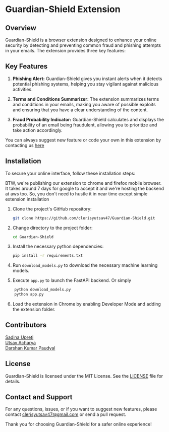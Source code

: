 # Guardian-Shield Extension

## Overview

Guardian-Shield is a browser extension designed to enhance your online security by detecting and preventing common fraud and phishing attempts in your emails. The extension provides three key features:

## Key Features

1. **Phishing Alert:** Guardian-Shield gives you instant alerts when it detects potential phishing systems, helping you stay vigilant against malicious activities.

2. **Terms and Conditions Summarizer:** The extension summarizes terms and conditions in your emails, making you aware of possible exploits and ensuring that you have a clear understanding of the content.

3. **Fraud Probability Indicator:** Guardian-Shield calculates and displays the probability of an email being fraudulent, allowing you to prioritize and take action accordingly.

You can always suggest new feature or code your own in this extension by contacting us [here](#contact-and-support)

## Installation

To secure your online interface, follow these installation steps:

BTW, we're publishing our extension to chrome and firefox mobile browser. It takes around 7 days for google to accept it and we're hosting the backend at aws too. So, you don't need to hustle it in near time except simple extension installation

1. Clone the project's GitHub repository:

   ```bash
   git clone https://github.com/clerisyutsav47/Guardian-Shield.git
   ```
2. Change directory to the project folder:

    ```bash
    cd Guardian-Shield
    ```

3. Install the necessary python dependencies:

    ```bash
    pip install -r requirements.txt
    ```
3. Run `download_models.py` to download the necessary machine learning models.
4. Execute `app.py` to launch the FastAPI backend.
Or simply
```bash
    python download_models.py
    python app.py
```

6. Load the extension in Chrome by enabling Developer Mode and adding the extension folder.

## Contributors

[Sadina Upreti](https://github.com/Sadina61)    
[Utsav Acharya](https://github.com/clerisyutsav47)    
[Darshan Kumar Paudyal](https://github.com/Darshan808)    

## License

Guardian-Shield is licensed under the MIT License. See the [LICENSE](LICENSE) file for details.

## Contact and Support

For any questions, issues, or if you want to suggest new features, please contact clerisyutsav47@gmail.com or send a pull request.

Thank you for choosing Guardian-Shield for a safer online experience!

